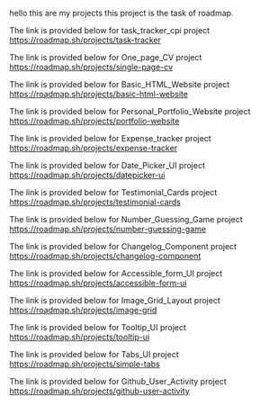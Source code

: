 hello 
this are my projects 
this project is the task of roadmap. 

The link is provided below for task_tracker_cpi project
https://roadmap.sh/projects/task-tracker

The link is provided below for One_page_CV project
https://roadmap.sh/projects/single-page-cv

The link is provided below for Basic_HTML_Website project
https://roadmap.sh/projects/basic-html-website

The link is provided below for Personal_Portfolio_Website project
https://roadmap.sh/projects/portfolio-website

The link is provided below for Expense_tracker project
https://roadmap.sh/projects/expense-tracker

The link is provided below for Date_Picker_UI project
https://roadmap.sh/projects/datepicker-ui

The link is provided below for Testimonial_Cards project
https://roadmap.sh/projects/testimonial-cards

The link is provided below for Number_Guessing_Game project
https://roadmap.sh/projects/number-guessing-game

The link is provided below for Changelog_Component project
https://roadmap.sh/projects/changelog-component

The link is provided below for Accessible_form_UI project
https://roadmap.sh/projects/accessible-form-ui

The link is provided below for Image_Grid_Layout project
https://roadmap.sh/projects/image-grid

The link is provided below for Tooltip_UI project
https://roadmap.sh/projects/tooltip-ui

The link is provided below for Tabs_UI project
https://roadmap.sh/projects/simple-tabs

The link is provided below for Github_User_Activity project
https://roadmap.sh/projects/github-user-activity
